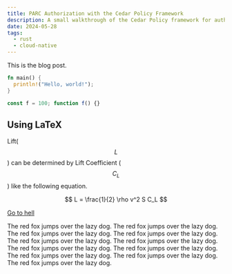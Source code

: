 ```yaml
---
title: PARC Authorization with the Cedar Policy Framework
description: A small walkthrough of the Cedar Policy framework for authorization in Rust.
date: 2024-05-28
tags:
  - rust
  - cloud-native
---
```


This is the blog post.

```rust
fn main() {
  println!("Hello, world!");
}
```

```js
const f = 100; function f() {}
```

## Using LaTeX

Lift($$L$$) can be determined by Lift Coefficient ($$C_L$$) like the following
equation.

$$
L = \frac{1}{2} \rho v^2 S C_L
$$

[Go to hell](https://www.google.com)

The red fox jumps over the lazy dog.
The red fox jumps over the lazy dog.
The red fox jumps over the lazy dog.
The red fox jumps over the lazy dog.
The red fox jumps over the lazy dog.
The red fox jumps over the lazy dog.
The red fox jumps over the lazy dog.
The red fox jumps over the lazy dog.
The red fox jumps over the lazy dog.
The red fox jumps over the lazy dog.
The red fox jumps over the lazy dog.

